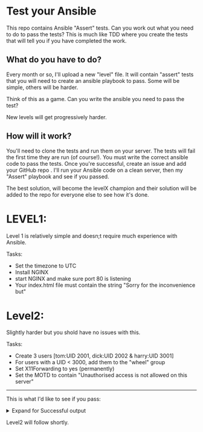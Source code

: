 # Test your Ansible
This repo contains Ansible "Assert" tests. Can you work out what you need to do to pass the tests?
This is much like TDD where you create the tests that will tell you if you have completed the work.

## What do you have to do?
Every month or so, I'll upload a new "level" file. It will contain "assert" tests that you will need to create an ansible playbook to pass. Some will be simple, others will be harder.

Think of this as a game. Can you write the ansible you need to pass the test?

New levels will get progressively harder.

## How will it work?
You'll need to clone the tests and run them on your server. The tests will fail the first time they are run (of course!). You must write the correct ansible code to pass the tests. Once you're successful, create an issue and add your GitHub repo . I'll run your Ansible code on a clean server, then my "Assert" playbook and see if you passed.

The best solution, will become the levelX champion and their solution will be added to the repo for everyone else to see how it's done.

LEVEL1:
======
Level 1 is relatively simple and doesn;t require much experience with Ansible.

Tasks:
  * Set the timezone to UTC
  * Install NGINX
  * start NGINX and make sure port 80 is listening
  * Your index.html file must contain the string "Sorry for the inconvenience but"

Level2:
======
Slightly harder but you shold have no issues with this.

Tasks:
  * Create 3 users [tom:UID 2001, dick:UID 2002 & harry:UID 3001]
  * For users with a UID < 3000, add them to the "wheel" group
  * Set X11Forwarding to yes (permanently)
  * Set the MOTD to contain "Unauthorised access is not allowed on this server"

---

This is what I'd like to see if you pass:

<details>
 <summary>Expand for Successful output</summary>
  <p>
    
````
[ec2-user@ip-172-31-16-55 test_yourself]$ ansible-playbook level1.yml
[WARNING]: No inventory was parsed, only implicit localhost is available
[WARNING]: provided hosts list is empty, only localhost is available. Note that the implicit localhost does not match
'all'

PLAY [tests] **********************************************************************************************************

TASK [store date output for timezone check] ***************************************************************************
changed: [localhost]

TASK [check tz] *******************************************************************************************************
ok: [localhost] => {
    "changed": false,
    "msg": "All assertions passed"
}

TASK [Check if NGINX is installed] ************************************************************************************
ok: [localhost]

TASK [confirm nginx is installed] *************************************************************************************
ok: [localhost] => {
    "changed": false,
    "msg": "All assertions passed"
}

TASK [Check if port 80 is listening] **********************************************************************************
changed: [localhost]

TASK [confirm port 80 is listening] ***********************************************************************************
ok: [localhost] => {
    "changed": false,
    "msg": "All assertions passed"
}

TASK [collect index.html contents] ************************************************************************************
changed: [localhost]

TASK [confirm string in index.html] ***********************************************************************************
ok: [localhost] => {
    "changed": false,
    "msg": "All assertions passed"
}

PLAY RECAP ************************************************************************************************************
localhost                  : ok=8    changed=3    unreachable=0    failed=0    skipped=0    rescued=0    ignored=0
````
</p></details>

Level2 will follow shortly.
